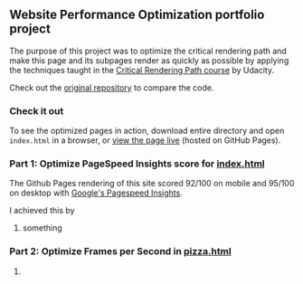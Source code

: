 ## Website Performance Optimization portfolio project

The purpose of this project was to optimize the critical rendering path and make this page and its subpages render as quickly as possible by applying the techniques taught in the [Critical Rendering Path course](https://www.udacity.com/course/ud884) by Udacity.

Check out the [original repository](https://github.com/udacity/frontend-nanodegree-mobile-portfolio) to compare the code.

### Check it out

To see the optimized pages in action, download entire directory and open `index.html` in a browser, or [view the page live](https://tehpsalmist.github.io/frontend-nanodegree-mobile-portfolio/) (hosted on GitHub Pages).

### Part 1: Optimize PageSpeed Insights score for [index.html](https://tehpsalmist.github.io/frontend-nanodegree-mobile-portfolio/)

The Github Pages rendering of this site scored 92/100 on mobile and 95/100 on desktop with [Google's Pagespeed Insights](https://developers.google.com/speed/pagespeed/insights/?url=https%3A%2F%2Ftehpsalmist.github.io%2Ffrontend-nanodegree-mobile-portfolio%2F&tab=mobile).

I achieved this by
1. something

### Part 2: Optimize Frames per Second in [pizza.html](https://tehpsalmist.github.io/frontend-nanodegree-mobile-portfolio/views/pizza.html)


1. 
